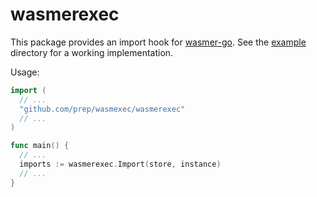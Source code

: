 # wasmerexec
This package provides an import hook for [wasmer-go](https://github.com/wasmerio/wasmer-go). See the [example](example/) directory for a working implementation.

Usage:

```go
import (
  // ...
  "github.com/prep/wasmexec/wasmerexec"
  // ...
)

func main() {
  // ...
  imports := wasmerexec.Import(store, instance)
  // ...
}
```